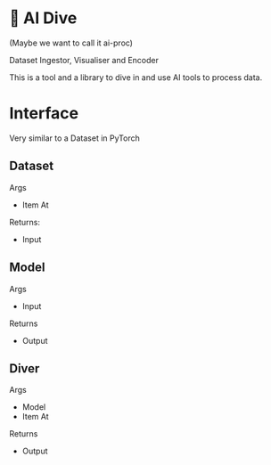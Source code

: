 # 🤿 AI Dive

(Maybe we want to call it ai-proc)

Dataset Ingestor, Visualiser and Encoder

This is a tool and a library to dive in and use AI tools to process data.

# Interface

Very similar to a Dataset in PyTorch

## Dataset

Args
* Item At

Returns:
* Input


## Model

Args
* Input

Returns
* Output

## Diver

Args
* Model
* Item At

Returns
* Output
